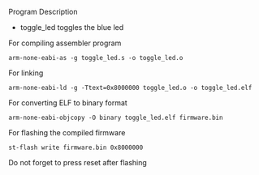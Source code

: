Program Description
* toggle_led toggles the blue led

For compiling assembler program
```
arm-none-eabi-as -g toggle_led.s -o toggle_led.o 
```
For linking
```
arm-none-eabi-ld -g -Ttext=0x8000000 toggle_led.o -o toggle_led.elf
```
For converting ELF to binary format
```
arm-none-eabi-objcopy -O binary toggle_led.elf firmware.bin
```
For flashing the compiled firmware
```
st-flash write firmware.bin 0x8000000
```
Do not forget to press reset after flashing
